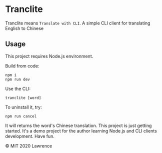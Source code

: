 # Tranclite
Tranclite means `Translate with CLI`.
A simple CLI client for translating English to Chinese

## Usage
This project requires Node.js environment.

Build from code:

```shell script
npm i
npm run dev
```

Use the CLI:

```shell script
tranclite [word]
```

To uninstall it, try:
```shell script
npm run cancel
```

It will returns the word's Chinese translation. This project is just getting started.
It's a demo project for the author learning Node.js and CLI clients development.
Have fun.

© MIT 2020 Lawrence
